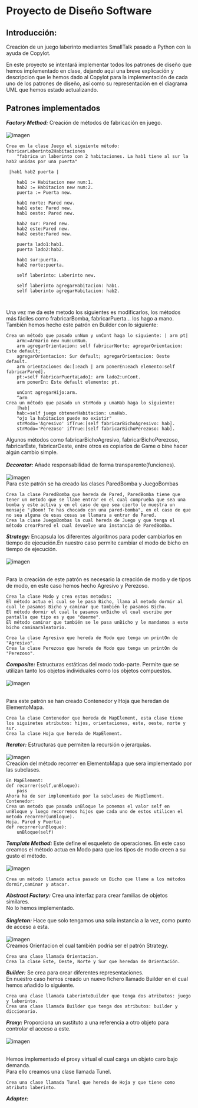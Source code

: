 <h1>Proyecto de Diseño Software</h1>
<h2>Introducción:</h2>

<p>Creación de un juego laberinto mediantes SmallTalk pasado a Python con la ayuda de Copylot.</p>
<p>En este proyecto se intentará implementar todos los patrones de diseño que hemos implementado en clase, dejando aqui una breve explicación y descripcion que le hemos dado al Copylot para la implementación de cada uno de los patrones de diseño, así como su representación en el diagrama UML que hemos estado actualizando.</p>

<h2>Patrones implementados</h2>

***Factory Method:***
Creación de métodos de fabricación en juego.<br><br>
![imagen](https://github.com/MariaPicazoSanchez/Dise-oSoftwareProyect/assets/129367348/d033095f-3ccc-4616-acad-5f98fe3a420f)


```
Crea en la clase Juego el siguiente método: fabricarLaberinto2Habitaciones
	"fabrica un laberinto con 2 habitaciones. La hab1 tiene al sur la hab2 unidas por una puerta"
	
 |hab1 hab2 puerta |

	hab1 := Habitacion new num:1.
	hab2 := Habitacion new num:2.
	puerta := Puerta new.
	
	hab1 norte: Pared new.
	hab1 este: Pared new.
	hab1 oeste: Pared new.
	
	hab2 sur: Pared new.
	hab2 este:Pared new.
	hab2 oeste:Pared new.
	
	puerta lado1:hab1.
	puerta lado2:hab2.
	
	hab1 sur:puerta.
	hab2 norte:puerta.
	
	self laberinto: Laberinto new.
	
	self laberinto agregarHabitacion: hab1.
	self laberinto agregarHabitacion: hab2.
 
	
```
Una vez me da este metodo los siguientes es modificarlos, los métodos más fáciles como frabricarBomba, fabricarPuerta... los hago a mano.<br>
También hemos hecho este patrón en Builder con lo siguiente:
```
Crea un método que pasado unNum y unCont haga lo siguiente: | arm pt|
	arm:=Armario new num:unNum.
	arm agregarOrientacion: self fabricarNorte; agregarOrientacion: Este default;
	agregarOrientacion: Sur default; agregarOrientacion: Oeste default.
	arm orientaciones do:[:each | arm ponerEn:each elemento:self fabricarPared].
	pt:=self fabricarPuertaLado1: arm lado2:unCont.
	arm ponerEn: Este default elemento: pt.
	
	unCont agregarHijo:arm.
	^arm
Crea un método que pasado un strModo y unaHab haga lo siguiente:
	|hab|
	hab:=self juego obtenerHabitacion: unaHab.
	"ojo la habitacion puede no existir"
	strModo='Agresivo' ifTrue:[self fabricarBichoAgresivo: hab].
	strModo='Perezoso' ifTrue:[self fabricarBichoPerezoso: hab].

```
Algunos métodos como fabricarBichoAgresivo, fabricarBichoPerezoso, fabricarEste, fabricarOeste, entre otros es copiarlos de Game o bine hacer algún cambio simple.<br><br>
***Decorator:***
Añade responsabilidad de forma transparente(funciones).<br><br>
![imagen](https://github.com/MariaPicazoSanchez/Dise-oSoftwareProyect/assets/129367348/624bbb0f-f9ab-4700-9ee9-87dbfcf2568f)
<br>
Para este patrón se ha creado las clases ParedBomba y JuegoBombas
```
Crea la clase ParedBomba que hereda de Pared, ParedBomba tiene que tener un metodo que se llame entrar en el cual comprueba que sea una bomba y este activa y en el caso de que sea cierto le muestra un mensaje "¡Boom! Te has chocado con una pared-bomba", en el caso de que no sea alguna de esas cosas se llamara a entrar de Pared.
Crea la clase JuegoBombas la cual hereda de Juego y que tenga el método crearPared el cual devuelve una instancia de ParedBomba.
```
***Strategy:***
Encapsula los diferentes algoritmos para poder cambiarlos en tiempo de ejecución.En nuestro caso permite cambiar el modo de bicho en tiempo de ejecución.<br><br>
![imagen](https://github.com/MariaPicazoSanchez/Dise-oSoftwareProyect/assets/129367348/faa36bcf-4e04-4483-baf4-828913b38b76)

<br>
Para la creación de este patrón es necesario la creación de modo y de tipos de modo, en este caso hemos hecho Agresivo y Perezoso.

```
Crea la clase Modo y crea estos metodos:
El método actua el cual se le pasa Bicho, llama al metodo dormir al cual le pasamos Bicho y caminar que también le pasamos Bicho.
El método dormir el cual le pasamos unBicho el cual escribe por pantalla que tipo es y que "duerme".
El método caminar que también se le pasa unBicho y le mandamos a este bicho caminaraleatorio.

Crea la clase Agresivo que hereda de Modo que tenga un printOn de "Agresivo".
Crea la clase Perezoso que herede de Modo que tenga un printOn de "Perezoso".
```
***Composite:***
Estructuras estáticas del modo todo-parte. Permite que se utilizan tanto los objetos individuales como los objetos compuestos.<br><br>
![imagen](https://github.com/MariaPicazoSanchez/Dise-oSoftwareProyect/assets/129367348/a43a03d9-e6c2-4a3c-a512-a6c753e4b1e8)

<br>
Para este patrón se han creado Contenedor y Hoja que heredan de ElementoMapa.

```
Crea la clase Contenedor que hereda de MapElement, esta clase tiene los siguinetes atributos: hijos, orientaciones, este, oeste, norte y sur.
Crea la clase Hoja que hereda de MapElement.
```
***Iterator:***
Estructuras que permiten la recursión o jerarquías.<br><br>
![imagen](https://github.com/MariaPicazoSanchez/Dise-oSoftwareProyect/assets/129367348/e3f3881b-f308-434b-aafb-54b3aca21d5c)
<br>
Creación del método recorrer en ElementoMapa que sera implementado por las subclases. 
```
En MapElement:
def recorrer(self,unBloque):
	pass
Ahora ha de ser implementado por la subclases de MapElement.
Contenedor:
Crea un metodo que pasado unBloque le ponemos el valor self en unBloque y luego recorremos hijos que cada uno de estos utilicen el metodo recorrer(unBloque).
Hoja, Pared y Puerta:
def recorrer(unBloque):
	unBloque(self)
```
***Template Method:***
Este define el esqueleto de operaciones. En este caso creamos el método actua en Modo para que los tipos de modo creen a su gusto el método.<br><br>
![imagen](https://github.com/MariaPicazoSanchez/Dise-oSoftwareProyect/assets/129367348/62f7d4c3-4458-4e22-9334-a78020a26f2b)

```
Crea un método llamado actua pasado un Bicho que llame a los métodos dormir,caminar y atacar.
```
***Abstract Factory:***
Crea una interfaz para crear familias de objetos similares.<br>
No lo hemos implementado.<br><br>
***Singleton:***
Hace que solo tengamos una sola instancia a la vez, como punto de acceso a esta.<br><br>
![imagen](https://github.com/MariaPicazoSanchez/Dise-oSoftwareProyect/assets/129367348/7b269463-8959-4640-9f9d-d3c533e1bff3)
<br>
Creamos Orientacion el cual también podría ser el patrón Strategy.
```
Crea una clase llamada Orientacion.
Crea la clase Este, Oeste, Norte y Sur que heredan de Orientación.
```
***Builder:***
Se crea para crear diferentes representaciones. <br>
En nuestro caso hemos creado un nuevo fichero llamado Builder en el cual hemos añadido lo siguiente.
```
Crea una clase llamada LaberintoBuilder que tenga dos atributos: juego y laberinto.
Crea una clase llamada Builder que tenga dos atributos: builder y diccionario.
```
***Proxy:***
Proporciona un sustituto a una referencia a otro objeto para controlar el acceso a este.<br><br>
![imagen](https://github.com/MariaPicazoSanchez/Dise-oSoftwareProyect/assets/129367348/4560090e-1c20-4b72-9bdd-ac8c7b2b2bb0)

<br>Hemos implementado el proxy virtual el cual carga un objeto caro bajo demanda.<br>
Para ello creamos una clase llamada Tunel.
```
Crea una clase llamada Tunel que hereda de Hoja y que tiene como atributo laberinto.
```
***Adapter:***
```

```
